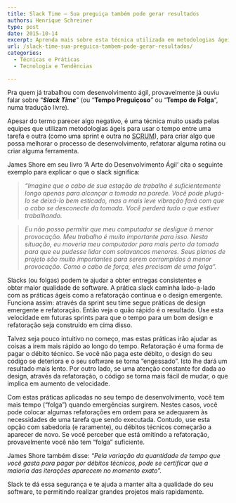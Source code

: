 ```yaml
---
title: Slack Time – Sua preguiça também pode gerar resultados
authors: Henrique Schreiner
type: post
date: 2015-10-14
excerpt: Aprenda mais sobre esta técnica utilizada em metodologias ágeis e saiba usar seu tempo de folga para melhorar seus processos.
url: /slack-time-sua-preguica-tambem-pode-gerar-resultados/
categories:
  - Técnicas e Práticas
  - Tecnologia e Tendências

---
```

Pra quem já trabalhou com desenvolvimento ágil, provavelmente já ouviu falar sobre &#8220;_**Slack Time**_&#8221; (ou &#8220;**Tempo Preguiçoso**&#8221; ou &#8220;**Tempo de Folga**&#8220;, numa tradução livre).

Apesar do termo parecer algo negativo, é uma técnica muito usada pelas equipes que utilizam metodologias ágeis para usar o tempo entre uma tarefa e outra (como uma sprint e outra no <a href="https://pt.wikipedia.org/wiki/Scrum" target="_blank">SCRUM</a>), para criar algo que possa melhorar o processo de desenvolvimento, refatorar alguma rotina ou criar alguma ferramenta.

James Shore em seu livro &#8216;A Arte do Desenvolvimento Ágil&#8217; cita o seguinte exemplo para explicar o que o slack significa:

> _&#8220;Imagine que o cabo de sua estação de trabalho é suficientemente longo apenas para alcançar a tomada na parede. Você pode plugá-lo se deixá-lo bem esticado, mas a mais leve vibração fará com que o cabo se desconecte da tomada. Você perderá tudo o que estiver trabalhando._
  
>  _Eu não posso permitir que meu computador se desligue à menor provocação. Meu trabalho é muito importante para isso. Nesta situação, eu moveria meu computador para mais perto da tomada para que eu pudesse lidar com solavancos menores. Seus planos de projeto são muito importantes para serem corrompidos à menor provocação. Como o cabo de força, eles precisam de uma folga&#8221;._

Slacks (ou folgas) podem te ajudar a obter entregas consistentes e obter maior qualidade de software. A prática slack caminha lado-a-lado com as práticas ágeis como a refatoração contínua e o design emergente. Funciona assim: através da sprint seu time segue práticas de design emergente e refatoração. Então veja o quão rápido é o resultado. Use esta velocidade em futuras sprints para que o tempo para um bom design e refatoração seja construído em cima disso.

Talvez seja pouco intuitivo no começo, mas estas práticas irão ajudar as coisas a irem mais rápido ao longo do tempo. Refatoração é uma forma de pagar o débito técnico. Se você não paga este débito, o design do seu código se deteriora e o seu software se torna &#8220;engessado&#8221;. Isto lhe dará um resultado mais lento. Por outro lado, se uma atenção constante for dada ao design, através da refatoração, o código se torna mais fácil de mudar, o que implica em aumento de velocidade.

Com estas práticas aplicadas no seu tempo de desenvolvimento, você tem mais tempo (&#8220;folga&#8221;) quando emergências surgirem. Nestes casos, você pode colocar algumas refatorações em ordem para se adequarem às necessidades de uma tarefa que sendo executada. Contudo, use esta opção com sabedoria (e raramente), ou débitos técnicos começarão a aparecer de novo. Se você perceber que está omitindo a refatoração, provavelmente você não tem &#8220;folga&#8221; suficiente.
  
James Shore também disse: _&#8220;Pela variação da quantidade de tempo que você gasta para pagar por débitos técnicos, pode se certificar que a maioria das iterações aparecem no momento exato&#8221;._

Slack te dá essa segurança e te ajuda a manter alta a qualidade do seu software, te permitindo realizar grandes projetos mais rapidamente.